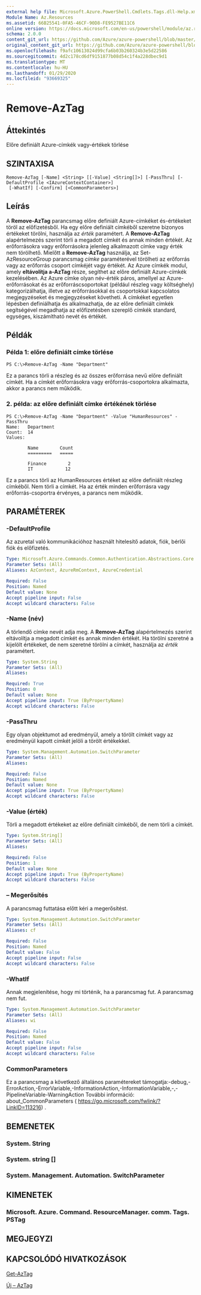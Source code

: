 ```yaml
---
external help file: Microsoft.Azure.PowerShell.Cmdlets.Tags.dll-Help.xml
Module Name: Az.Resources
ms.assetid: 66B25541-0FA5-46CF-90D8-FE9527BE11C6
online version: https://docs.microsoft.com/en-us/powershell/module/az.resources/remove-aztag
schema: 2.0.0
content_git_url: https://github.com/Azure/azure-powershell/blob/master/src/Resources/Resources/help/Remove-AzTag.md
original_content_git_url: https://github.com/Azure/azure-powershell/blob/master/src/Resources/Resources/help/Remove-AzTag.md
ms.openlocfilehash: f9afc10613024d99cfa6b03b260324b3e5d22586
ms.sourcegitcommit: 4d2c178cd6df9151877b08d54c1f4a228dbec9d1
ms.translationtype: MT
ms.contentlocale: hu-HU
ms.lasthandoff: 01/29/2020
ms.locfileid: "93669325"
---
```

# Remove-AzTag

## Áttekintés
Előre definiált Azure-címkék vagy-értékek törlése

## SZINTAXISA

```
Remove-AzTag [-Name] <String> [[-Value] <String[]>] [-PassThru] [-DefaultProfile <IAzureContextContainer>]
 [-WhatIf] [-Confirm] [<CommonParameters>]
```

## Leírás
A **Remove-AzTag** parancsmag előre definiált Azure-címkéket és-értékeket töröl az előfizetésből.
Ha egy előre definiált címkéből szeretne bizonyos értékeket törölni, használja az *érték* paramétert.
A **Remove-AzTag** alapértelmezés szerint törli a megadott címkét és annak minden értékét. Az erőforrásokra vagy erőforrásokra jelenleg alkalmazott címke vagy érték nem törölhető.
Mielőtt a **Remove-AzTag** használja, az Set-AzResourceGroup parancsmag *címke* paraméterével törölheti az erőforrás vagy az erőforrás csoport címkéjét vagy értékét.
Az Azure címkék modul, amely **eltávolítja a-AzTag** része, segíthet az előre definiált Azure-címkék kezelésében.
Az Azure címke olyan név-érték páros, amellyel az Azure-erőforrásokat és az erőforráscsoportokat (például részleg vagy költséghely) kategorizálhatja, illetve az erőforrásokkal és csoportokkal kapcsolatos megjegyzéseket és megjegyzéseket követheti.
A címkéket egyetlen lépésben definiálhatja és alkalmazhatja, de az előre definiált címkék segítségével megadhatja az előfizetésben szereplő címkék standard, egységes, kiszámítható nevét és értékét.

## Példák

### Példa 1: előre definiált címke törlése
```
PS C:\>Remove-AzTag -Name "Department"
```

Ez a parancs törli a részleg és az összes erőforrása nevű előre definiált címkét.
Ha a címkét erőforrásokra vagy erőforrás-csoportokra alkalmazta, akkor a parancs nem működik.

### 2. példa: az előre definiált címke értékének törlése
```
PS C:\>Remove-AzTag -Name "Department" -Value "HumanResources" -PassThru
Name:   Department
Count:  14
Values: 

        Name        Count
        =========   =====

        Finance        2
        IT            12
```

Ez a parancs törli az HumanResources értéket az előre definiált részleg címkéből.
Nem törli a címkét.
Ha az érték minden erőforrásra vagy erőforrás-csoportra érvényes, a parancs nem működik.

## PARAMÉTEREK

### -DefaultProfile
Az azuretal való kommunikációhoz használt hitelesítő adatok, fiók, bérlői fiók és előfizetés.

```yaml
Type: Microsoft.Azure.Commands.Common.Authentication.Abstractions.Core.IAzureContextContainer
Parameter Sets: (All)
Aliases: AzContext, AzureRmContext, AzureCredential

Required: False
Position: Named
Default value: None
Accept pipeline input: False
Accept wildcard characters: False
```

### -Name (név)
A törlendő címke nevét adja meg.
A **Remove-AzTag** alapértelmezés szerint eltávolítja a megadott címkét és annak minden értékét.
Ha törölni szeretné a kijelölt értékeket, de nem szeretné törölni a címkét, használja az *érték* paramétert.

```yaml
Type: System.String
Parameter Sets: (All)
Aliases:

Required: True
Position: 0
Default value: None
Accept pipeline input: True (ByPropertyName)
Accept wildcard characters: False
```

### -PassThru
Egy olyan objektumot ad eredményül, amely a törölt címkét vagy az eredményül kapott címkét jelöli a törölt értékekkel.

```yaml
Type: System.Management.Automation.SwitchParameter
Parameter Sets: (All)
Aliases:

Required: False
Position: Named
Default value: None
Accept pipeline input: True (ByPropertyName)
Accept wildcard characters: False
```

### -Value (érték)
Törli a megadott értékeket az előre definiált címkéből, de nem törli a címkét.

```yaml
Type: System.String[]
Parameter Sets: (All)
Aliases:

Required: False
Position: 1
Default value: None
Accept pipeline input: True (ByPropertyName)
Accept wildcard characters: False
```

### – Megerősítés
A parancsmag futtatása előtt kéri a megerősítést.

```yaml
Type: System.Management.Automation.SwitchParameter
Parameter Sets: (All)
Aliases: cf

Required: False
Position: Named
Default value: False
Accept pipeline input: False
Accept wildcard characters: False
```

### -WhatIf
Annak megjelenítése, hogy mi történik, ha a parancsmag fut.
A parancsmag nem fut.

```yaml
Type: System.Management.Automation.SwitchParameter
Parameter Sets: (All)
Aliases: wi

Required: False
Position: Named
Default value: False
Accept pipeline input: False
Accept wildcard characters: False
```

### CommonParameters
Ez a parancsmag a következő általános paramétereket támogatja:-debug,-ErrorAction,-ErrorVariable,-InformationAction,-InformationVariable,-,-PipelineVariable-WarningAction További információ: about_CommonParameters ( https://go.microsoft.com/fwlink/?LinkID=113216) .

## BEMENETEK

### System. String

### System. string []

### System. Management. Automation. SwitchParameter

## KIMENETEK

### Microsoft. Azure. Command. ResourceManager. comm. Tags. PSTag

## MEGJEGYZI

## KAPCSOLÓDÓ HIVATKOZÁSOK

[Get-AzTag](./Get-AzTag.md)

[Új – AzTag](./New-AzTag.md)


